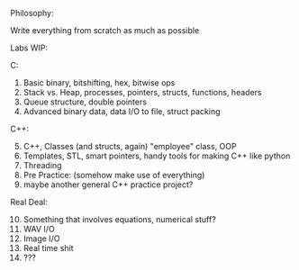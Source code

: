 
Philosophy:

Write everything from scratch as much as possible

Labs WIP:

C:

1. Basic binary, bitshifting, hex, bitwise ops
2. Stack vs. Heap, processes, pointers, structs, functions, headers
3. Queue structure, double pointers
4. Advanced binary data, data I/O to file, struct packing

C++:

5. C++, Classes (and structs, again) "employee" class, OOP
6. Templates, STL, smart pointers, handy tools for making C++ like python
7. Threading
8. Pre Practice: (somehow make use of everything)
9. maybe another general C++ practice project?

Real Deal:

10. Something that involves equations, numerical stuff?
11. WAV I/O
12. Image I/O
13. Real time shit
14. ???

